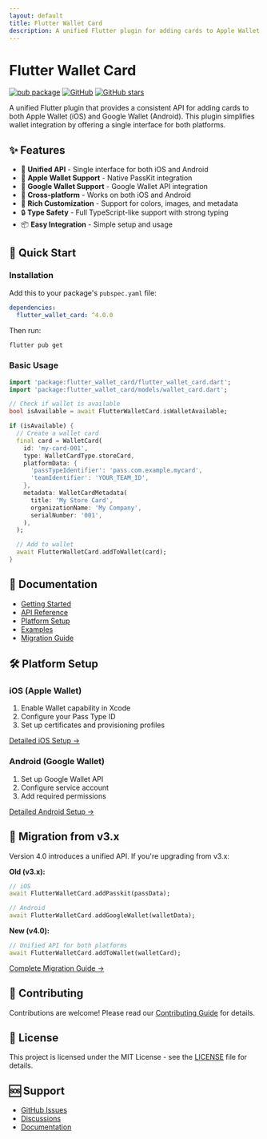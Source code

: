 ```yaml
---
layout: default
title: Flutter Wallet Card
description: A unified Flutter plugin for adding cards to Apple Wallet and Google Wallet
---
```


# Flutter Wallet Card

[![pub package](https://img.shields.io/pub/v/flutter_wallet_card.svg)](https://pub.dev/packages/flutter_wallet_card)
[![GitHub](https://img.shields.io/github/license/WebEferen/flutter_wallet_card)](https://github.com/WebEferen/flutter_wallet_card/blob/main/LICENSE)
[![GitHub stars](https://img.shields.io/github/stars/WebEferen/flutter_wallet_card)](https://github.com/WebEferen/flutter_wallet_card/stargazers)

A unified Flutter plugin that provides a consistent API for adding cards to both Apple Wallet (iOS) and Google Wallet (Android). This plugin simplifies wallet integration by offering a single interface for both platforms.

## ✨ Features

- 🔄 **Unified API** - Single interface for both iOS and Android
- 🍎 **Apple Wallet Support** - Native PassKit integration
- 🤖 **Google Wallet Support** - Google Wallet API integration
- 📱 **Cross-platform** - Works on both iOS and Android
- 🎨 **Rich Customization** - Support for colors, images, and metadata
- 🔒 **Type Safety** - Full TypeScript-like support with strong typing
- 📦 **Easy Integration** - Simple setup and usage

## 🚀 Quick Start

### Installation

Add this to your package's `pubspec.yaml` file:

```yaml
dependencies:
  flutter_wallet_card: ^4.0.0
```

Then run:

```bash
flutter pub get
```

### Basic Usage

```dart
import 'package:flutter_wallet_card/flutter_wallet_card.dart';
import 'package:flutter_wallet_card/models/wallet_card.dart';

// Check if wallet is available
bool isAvailable = await FlutterWalletCard.isWalletAvailable;

if (isAvailable) {
  // Create a wallet card
  final card = WalletCard(
    id: 'my-card-001',
    type: WalletCardType.storeCard,
    platformData: {
      'passTypeIdentifier': 'pass.com.example.mycard',
      'teamIdentifier': 'YOUR_TEAM_ID',
    },
    metadata: WalletCardMetadata(
      title: 'My Store Card',
      organizationName: 'My Company',
      serialNumber: '001',
    ),
  );

  // Add to wallet
  await FlutterWalletCard.addToWallet(card);
}
```

## 📖 Documentation

- [Getting Started](getting-started.html)
- [API Reference](api-reference.html)
- [Platform Setup](platform-setup.html)
- [Examples](examples.html)
- [Migration Guide](migration.html)

## 🛠️ Platform Setup

### iOS (Apple Wallet)

1. Enable Wallet capability in Xcode
2. Configure your Pass Type ID
3. Set up certificates and provisioning profiles

[Detailed iOS Setup →](platform-setup.html#ios)

### Android (Google Wallet)

1. Set up Google Wallet API
2. Configure service account
3. Add required permissions

[Detailed Android Setup →](platform-setup.html#android)

## 🔄 Migration from v3.x

Version 4.0 introduces a unified API. If you're upgrading from v3.x:

**Old (v3.x):**
```dart
// iOS
await FlutterWalletCard.addPasskit(passData);

// Android
await FlutterWalletCard.addGoogleWallet(walletData);
```

**New (v4.0):**
```dart
// Unified API for both platforms
await FlutterWalletCard.addToWallet(walletCard);
```

[Complete Migration Guide →](migration.html)

## 🤝 Contributing

Contributions are welcome! Please read our [Contributing Guide](https://github.com/WebEferen/flutter_wallet_card/blob/main/CONTRIBUTING.md) for details.

## 📄 License

This project is licensed under the MIT License - see the [LICENSE](https://github.com/WebEferen/flutter_wallet_card/blob/main/LICENSE) file for details.

## 🆘 Support

- [GitHub Issues](https://github.com/WebEferen/flutter_wallet_card/issues)
- [Discussions](https://github.com/WebEferen/flutter_wallet_card/discussions)
- [Documentation](https://webeferen.github.io/flutter_wallet_card/)